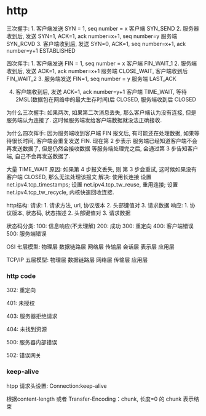 # http

三次握手:
    1. 客户端发送 SYN = 1, seq number = x    客户端 SYN_SEND
    2. 服务器收到后, 发送 SYN=1, ACK=1, ack number=x+1, seq number=y   服务端 SYN_RCVD
    3. 客户端收到后, 发送 SYN=0, ACK=1, seq number=x+1, ack number=y+1   ESTABLISHED

四次挥手:
    1. 客户端发送 FIN = 1, seq number = x   客户端 FIN_WAIT_1
    2. 服务端收到后, 发送 ACK=1, ack number=x+1  服务端 CLOSE_WAIT,  客户端收到后 FIN_WAIT_2
    3. 服务端发送 FIN=1, seq number = y     服务端 LAST_ACK

4. 客户端收到后, 发送 ACK=1, ack number=y+1  客户端 TIME_WAIT, 等待2MSL(数据包在网络中的最大生存时间)后 CLOSED, 服务端收到后 CLOSED

为什么三次握手:
    如果两次, 如果第二次消息丢失, 那么客户端认为没有连接, 但是 服务端认为连接了. 这时候服务端发给客户端数据就没法正确接收.

为什么四次挥手:
    因为服务端收到客户端 FIN 报文后, 有可能还在处理数据, 如果等待很长时间, 客户端会重复发送 FIN.
    现在第 2 步表示 服务端已经知道客户端不会再发送数据了, 但是仍然会接收数据
    等服务端处理完之后, 会通过第 3 步告知客户端, 自己不会再发送数据了.

大量 TIME_WAIT 原因:
    如果第 4 步报文丢失, 则 第 3 步会重试, 这时候如果没有客户端 CLOSED, 那么无法处理该报文
    解决: 
        使用长连接
        设置 net.ipv4.tcp_timestamps; 设置 net.ipv4.tcp_tw_reuse, 重用连接; 设置 net.ipv4.tcp_tw_recycle, 内核快速回收连接.

http结构:
    请求:
        1. 请求方法, url, 协议版本
        2. 头部键值对
        3. 请求数据
    响应:
        1. 协议版本, 状态码, 状态描述
        2. 头部键值对
        3. 请求数据

状态码分类:
    100: 信息响应(不太理解)
    200: 成功
    300: 重定向
    400: 客户端错误
    500: 服务端错误

OSI 七层模型:
    物理层
    数据链路层
    网络层
    传输层
    会话层
    表示层
    应用层

TCP/IP 五层模型:
    物理层
    数据链路层
    网络层
    传输层
    应用层

### http code

302: 重定向

401: 未授权

403: 服务器拒绝请求

404: 未找到资源

500: 服务器内部错误

502: 错误网关

### keep-alive

htpp 请求头设置: Connection:keep-alive

根据content-length 或者 Transfer-Encoding：chunk, 长度=0 的 chunk 表示结束

